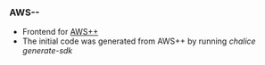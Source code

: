 ### AWS--

* Frontend for [AWS++](https://github.com/philenz/awsplusplus.git)
* The initial code was generated from AWS++ by running _chalice generate-sdk_